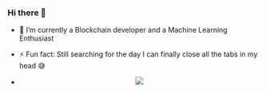 ### Hi there 👋


<!--**DLikem/DLikem** is a ✨ _special_ ✨ repository because its `README.md` (this file) appears on your GitHub profile.

Here are some ideas to get you started:

[//]: # - 🔭 I’m currently working on ...-->
- 🌱 I’m currently a Blockchain developer and a Machine Learning Enthusiast 
<!--[//]: # - 👯 I’m looking to collaborate on ...
[//]: # (- 🤔 I’m looking for help with ...)
[//]: # (- 💬 Ask me about ..)
[//]: # ( - 📫 How to reach me: ...)
[//]: # (- 😄 Pronouns: ...)-->
- ⚡ Fun fact:  Still searching for the day I can finally close all the tabs in my head 😅
- <p align="center" height="320px"> <img src=https://github.com/LikemDzokoto/LikemDzokoto/blob/main/source.gif /> </p>
